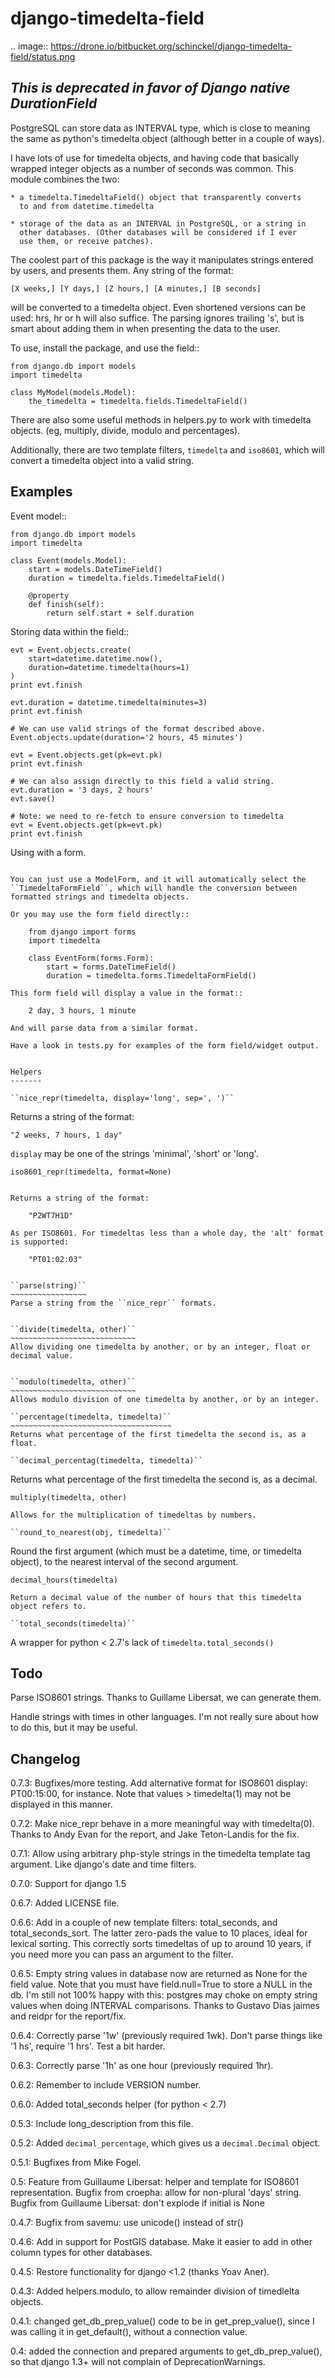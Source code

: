 django-timedelta-field
==========================

.. image:: https://drone.io/bitbucket.org/schinckel/django-timedelta-field/status.png

*This is deprecated in favor of Django native DurationField*
-------

PostgreSQL can store data as INTERVAL type, which is close to meaning the
same as python's timedelta object (although better in a couple of ways).

I have lots of use for timedelta objects, and having code that basically
wrapped integer objects as a number of seconds was common. This module
combines the two:

    * a timedelta.TimedeltaField() object that transparently converts
      to and from datetime.timedelta

    * storage of the data as an INTERVAL in PostgreSQL, or a string in
      other databases. (Other databases will be considered if I ever
      use them, or receive patches).

The coolest part of this package is the way it manipulates strings entered
by users, and presents them. Any string of the format:

    [X weeks,] [Y days,] [Z hours,] [A minutes,] [B seconds]

will be converted to a timedelta object. Even shortened versions can be used:
hrs, hr or h will also suffice.  The parsing ignores trailing 's', but is
smart about adding them in when presenting the data to the user.

To use, install the package, and use the field::

    from django.db import models
    import timedelta

    class MyModel(models.Model):
        the_timedelta = timedelta.fields.TimedeltaField()

There are also some useful methods in helpers.py to work with timedelta
objects. (eg, multiply, divide, modulo and percentages).

Additionally, there are two template filters, `timedelta` and `iso8601`, which
will convert a timedelta object into a valid string.

Examples
-------------

Event model::

    from django.db import models
    import timedelta

    class Event(models.Model):
        start = models.DateTimeField()
        duration = timedelta.fields.TimedeltaField()

        @property
        def finish(self):
            return self.start + self.duration

Storing data within the field::

    evt = Event.objects.create(
        start=datetime.datetime.now(),
        duration=datetime.timedelta(hours=1)
    )
    print evt.finish

    evt.duration = datetime.timedelta(minutes=3)
    print evt.finish

    # We can use valid strings of the format described above.
    Event.objects.update(duration='2 hours, 45 minutes')

    evt = Event.objects.get(pk=evt.pk)
    print evt.finish

    # We can also assign directly to this field a valid string.
    evt.duration = '3 days, 2 hours'
    evt.save()

    # Note: we need to re-fetch to ensure conversion to timedelta
    evt = Event.objects.get(pk=evt.pk)
    print evt.finish

Using with a form.
~~~~~~~~~~~~~~~~~~~~

You can just use a ModelForm, and it will automatically select the
``TimedeltaFormField``, which will handle the conversion between
formatted strings and timedelta objects.

Or you may use the form field directly::

    from django import forms
    import timedelta

    class EventForm(forms.Form):
        start = forms.DateTimeField()
        duration = timedelta.forms.TimedeltaFormField()

This form field will display a value in the format::

    2 day, 3 hours, 1 minute

And will parse data from a similar format.

Have a look in tests.py for examples of the form field/widget output.


Helpers
-------

``nice_repr(timedelta, display='long', sep=', ')``
~~~~~~~~~~~~~~~~~~~~~~~~~~~~~~~~~~~~~~~~~~~~~~~~~~

Returns a string of the format:

    "2 weeks, 7 hours, 1 day"

``display`` may be one of the strings 'minimal', 'short' or 'long'.

``iso8601_repr(timedelta, format=None)``
~~~~~~~~~~~~~~~~~~~~~~~~~~~~~~~~~~~~~~~~

Returns a string of the format:

    "P2WT7H1D"

As per ISO8601. For timedeltas less than a whole day, the 'alt' format is supported:

    "PT01:02:03"


``parse(string)``
~~~~~~~~~~~~~~~~~
Parse a string from the ``nice_repr`` formats.


``divide(timedelta, other)``
~~~~~~~~~~~~~~~~~~~~~~~~~~~~
Allow dividing one timedelta by another, or by an integer, float or decimal value.


``modulo(timedelta, other)``
~~~~~~~~~~~~~~~~~~~~~~~~~~~~
Allows modulo division of one timedelta by another, or by an integer.

``percentage(timedelta, timedelta)``
~~~~~~~~~~~~~~~~~~~~~~~~~~~~~~~~~~~~
Returns what percentage of the first timedelta the second is, as a float.

``decimal_percentag(timedelta, timedelta)``
~~~~~~~~~~~~~~~~~~~~~~~~~~~~~~~~~~~~~~~~~~~
Returns what percentage of the first timedelta the second is, as a decimal.


``multiply(timedelta, other)``
~~~~~~~~~~~~~~~~~~~~~~~~~~~~~~
Allows for the multiplication of timedeltas by numbers.

``round_to_nearest(obj, timedelta)``
~~~~~~~~~~~~~~~~~~~~~~~~~~~~~~~~~~~~
Round the first argument (which must be a datetime, time, or timedelta object), to the nearest interval of the second argument.

``decimal_hours(timedelta)``
~~~~~~~~~~~~~~~~~~~~~~~~~~~~
Return a decimal value of the number of hours that this timedelta object refers to.

``total_seconds(timedelta)``
~~~~~~~~~~~~~~~~~~~~~~~~~~~~
A wrapper for python < 2.7's lack of ``timedelta.total_seconds()``

Todo
-------------

Parse ISO8601 strings. Thanks to Guillame Libersat, we can generate them.

Handle strings with times in other languages. I'm not really sure about how
to do this, but it may be useful.

Changelog
----------

0.7.3: Bugfixes/more testing.
       Add alternative format for ISO8601 display: PT00:15:00, for instance.
			 Note that values > timedelta(1) may not be displayed in this manner.

0.7.2: Make nice_repr behave in a more meaningful way with timedelta(0).
			 Thanks to Andy Evan for the report, and Jake Teton-Landis for the fix.

0.7.1: Allow using arbitrary php-style strings in the timedelta template
			 tag argument. Like django's date and time filters.

0.7.0: Support for django 1.5

0.6.7: Added LICENSE file.

0.6.6: Add in a couple of new template filters: total_seconds, and total_seconds_sort.
       The latter zero-pads the value to 10 places, ideal for lexical sorting.
       This correctly sorts timedeltas of up to around 10 years, if you need more
       you can pass an argument to the filter.

0.6.5: Empty string values in database now are returned as None for the field value.
       Note that you must have field.null=True to store a NULL in the db.
       I'm still not 100% happy with this: postgres may choke on empty string values when doing INTERVAL comparisons.
       Thanks to Gustavo Dias jaimes and reidpr for the report/fix.

0.6.4: Correctly parse '1w' (previously required 1wk).
       Don't parse things like '1 hs', require '1 hrs'.
       Test a bit harder.

0.6.3: Correctly parse '1h' as one hour (previously required 1hr).

0.6.2: Remember to include VERSION number.

0.6.0: Added total_seconds helper (for python < 2.7)

0.5.3: Include long_description from this file.

0.5.2: Added ``decimal_percentage``, which gives us a ``decimal.Decimal`` object.

0.5.1: Bugfixes from Mike Fogel.

0.5: Feature from Guillaume Libersat: helper and template for ISO8601 representation.
     Bugfix from croepha: allow for non-plural 'days' string.
     Bugfix from Guillaume Libersat: don't explode if initial is None


0.4.7: Bugfix from savemu: use unicode() instead of str()

0.4.6: Add in support for PostGIS database.
	Make it easier to add in other column types for other databases.

0.4.5: Restore functionality for django <1.2 (thanks Yoav Aner).

0.4.3: Added helpers.modulo, to allow remainder division of timedlelta objects.

0.4.1: changed get_db_prep_value() code to be in get_prep_value(), since I
    was calling it in get_default(), without a connection value.

0.4: added the connection and prepared arguments to get_db_prep_value(),
    so that django 1.3+ will not complain of DeprecationWarnings.
